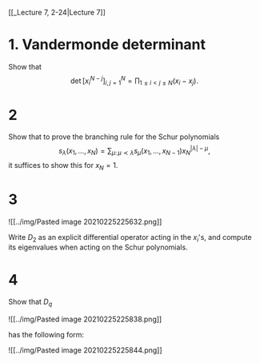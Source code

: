 [[_Lecture 7, 2-24|Lecture 7]]

# 1. Vandermonde determinant

Show that
$$
\det\left[ x_i^{N-j} \right]_{i,j=1}^N=\prod_{1\le i<j\le N}(x_i-x_j).
$$

# 2

Show that to prove the branching rule for the Schur polynomials
$$
s_\lambda(x_1,\ldots,x_N )=
\sum_{\mu\colon\mu\prec\lambda}
s_\mu(x_1,\ldots,x_{N-1} )x_N^{|\lambda| -\mu},
$$
it suffices to show this for $x_N=1$.

# 3

![[../img/Pasted image 20210225225632.png]]

Write $D_2$ as an explicit differential operator acting in the $x_i$'s, and compute its eigenvalues when acting on the Schur polynomials.

# 4

Show that $D_q$ 

![[../img/Pasted image 20210225225838.png]]

has the following form:

![[../img/Pasted image 20210225225844.png]]